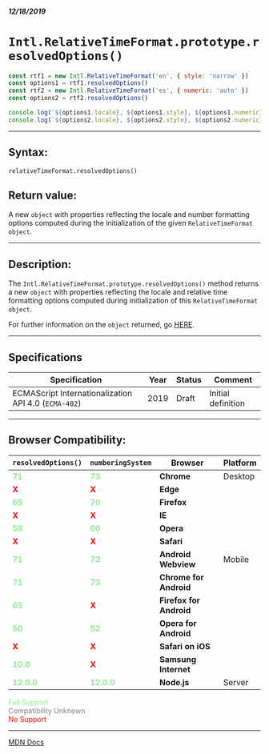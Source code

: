 ##### 12/18/2019
# `Intl.RelativeTimeFormat.prototype.resolvedOptions()`

```js
const rtf1 = new Intl.RelativeTimeFormat('en', { style: 'narrow' })
const options1 = rtf1.resolvedOptions()
const rtf2 = new Intl.RelativeTimeFormat('es', { numeric: 'auto' })
const options2 = rtf2.resolvedOptions()

console.log(`${options1.locale}, ${options1.style}, ${options1.numeric}`) // en, narrow, always
console.log(`${options2.locale}, ${options2.style}, ${options2.numeric}`) // es, long, auto
```

---

## Syntax:
`relativeTimeFormat.resolvedOptions()`

## Return value:
A new `object` with properties reflecting the locale and number formatting options computed during the initialization of the given `RelativeTimeFormat` `object`.

---

## Description:
The `Intl.RelativeTimeFormat.prototype.resolvedOptions()` method returns a new `object` with properties reflecting the locale and relative time formatting options computed during initialization of this `RelativeTimeFormat` `object`.

For further information on the `object` returned, go [HERE](https://developer.mozilla.org/en-US/docs/Web/JavaScript/Reference/Global_Objects/RelativeTimeFormat/resolvedOptions).

---

## Specifications
| Specification | Year | Status | Comment |
|---|---|---|---|
| ECMAScript Internationalization API 4.0 (`ECMA-402`) | 2019 | Draft | Initial definition |

---

## Browser Compatibility:
| `resolvedOptions()` | `numberingSystem` |  Browser | Platform |
|---|---|---|---|
| <span style="color: lightgreen">**71**</span> | <span style="color: lightgreen">**73**</span> | **Chrome** | Desktop | 
| <span style="color: red">**X**</span> | <span style="color: red">**X**</span> | **Edge** || 
| <span style="color: lightgreen">**65**</span> | <span style="color: lightgreen">**70**</span> | **Firefox** || 
| <span style="color: red">**X**</span> | <span style="color: red">**X**</span> | **IE** || 
| <span style="color: lightgreen">**58**</span> | <span style="color: lightgreen">**60**</span> | **Opera** || 
| <span style="color: red">**X**</span> | <span style="color: red">**X**</span> | **Safari** || 
| <span style="color: lightgreen">**71**</span> | <span style="color: lightgreen">**73**</span> | **Android Webview** | Mobile | 
| <span style="color: lightgreen">**71**</span> | <span style="color: lightgreen">**73**</span> | **Chrome for Android** || 
| <span style="color: lightgreen">**65**</span> | <span style="color: red">**X**</span> | **Firefox for Android** || 
| <span style="color: lightgreen">**50**</span> | <span style="color: lightgreen">**52**</span> | **Opera for Android** || 
| <span style="color: red">**X**</span> | <span style="color: red">**X**</span> | **Safari on iOS** || 
| <span style="color: lightgreen">**10.0**</span> | <span style="color: red">**X**</span> | **Samsung Internet** || 
| <span style="color: lightgreen">**12.0.0**</span> | <span style="color: lightgreen">**12.0.0**</span> | **Node.js** | Server | 

<span style="color: lightgreen">Full Support</span>  
<span style="color: grey">Compatibility Unknown</span>  
<span style="color: red">No Support</span>

---

[MDN Docs](https://developer.mozilla.org/en-US/docs/Web/JavaScript/Reference/Global_Objects/RelativeTimeFormat/resolvedOptions)